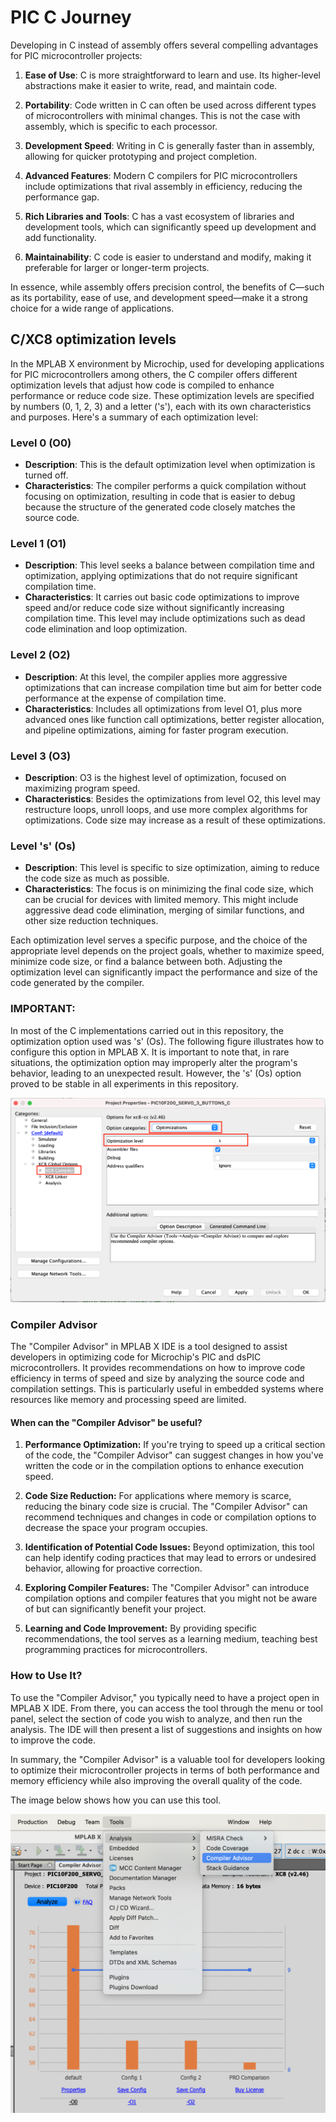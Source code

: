 # PIC C Journey

Developing in C instead of assembly offers several compelling advantages for PIC microcontroller projects:

1. **Ease of Use**: C is more straightforward to learn and use. Its higher-level abstractions make it easier to write, read, and maintain code.

2. **Portability**: Code written in C can often be used across different types of microcontrollers with minimal changes. This is not the case with assembly, which is specific to each processor.

3. **Development Speed**: Writing in C is generally faster than in assembly, allowing for quicker prototyping and project completion.

4. **Advanced Features**: Modern C compilers for PIC microcontrollers include optimizations that rival assembly in efficiency, reducing the performance gap.

5. **Rich Libraries and Tools**: C has a vast ecosystem of libraries and development tools, which can significantly speed up development and add functionality.

6. **Maintainability**: C code is easier to understand and modify, making it preferable for larger or longer-term projects.

In essence, while assembly offers precision control, the benefits of C—such as its portability, ease of use, and development speed—make it a strong choice for a wide range of applications.




## C/XC8 optimization levels


In the MPLAB X environment by Microchip, used for developing applications for PIC microcontrollers among others, the C compiler offers different optimization levels that adjust how code is compiled to enhance performance or reduce code size. These optimization levels are specified by numbers (0, 1, 2, 3) and a letter ('s'), each with its own characteristics and purposes. Here's a summary of each optimization level:

### Level 0 (O0)
* **Description**: This is the default optimization level when optimization is turned off.
* **Characteristics**: The compiler performs a quick compilation without focusing on optimization, resulting in code that is easier to debug because the structure of the generated code closely matches the source code.

### Level 1 (O1)
* **Description**: This level seeks a balance between compilation time and optimization, applying optimizations that do not require significant compilation time.
* **Characteristics**: It carries out basic code optimizations to improve speed and/or reduce code size without significantly increasing compilation time. This level may include optimizations such as dead code elimination and loop optimization.

### Level 2 (O2)
* **Description**: At this level, the compiler applies more aggressive optimizations that can increase compilation time but aim for better code performance at the expense of compilation time.
* **Characteristics**: Includes all optimizations from level O1, plus more advanced ones like function call optimizations, better register allocation, and pipeline optimizations, aiming for faster program execution.

### Level 3 (O3)
* **Description**: O3 is the highest level of optimization, focused on maximizing program speed.
* **Characteristics**: Besides the optimizations from level O2, this level may restructure loops, unroll loops, and use more complex algorithms for optimizations. Code size may increase as a result of these optimizations.

### Level 's' (Os)
* **Description**: This level is specific to size optimization, aiming to reduce the code size as much as possible.
* **Characteristics**: The focus is on minimizing the final code size, which can be crucial for devices with limited memory. This might include aggressive dead code elimination, merging of similar functions, and other size reduction techniques.

Each optimization level serves a specific purpose, and the choice of the appropriate level depends on the project goals, whether to maximize speed, minimize code size, or find a balance between both. Adjusting the optimization level can significantly impact the performance and size of the code generated by the compiler.


### IMPORTANT: 

In most of the C implementations carried out in this repository, the optimization option used was 's' (Os). The following figure illustrates how to configure this option in MPLAB X. It is important to note that, in rare situations, the optimization option may improperly alter the program's behavior, leading to an unexpected result. However, the 's' (Os)  option proved to be stable in all experiments in this repository.

![C/XC8 compiler optimization setup](../../images/c_compiler_optimization.png)


### Compiler Advisor


The "Compiler Advisor" in MPLAB X IDE is a tool designed to assist developers in optimizing code for Microchip's PIC and dsPIC microcontrollers. It provides recommendations on how to improve code efficiency in terms of speed and size by analyzing the source code and compilation settings. This is particularly useful in embedded systems where resources like memory and processing speed are limited.

#### When can the "Compiler Advisor" be useful?

1. **Performance Optimization:** If you're trying to speed up a critical section of the code, the "Compiler Advisor" can suggest changes in how you've written the code or in the compilation options to enhance execution speed.

2. **Code Size Reduction:** For applications where memory is scarce, reducing the binary code size is crucial. The "Compiler Advisor" can recommend techniques and changes in code or compilation options to decrease the space your program occupies.

3. **Identification of Potential Code Issues:** Beyond optimization, this tool can help identify coding practices that may lead to errors or undesired behavior, allowing for proactive correction.

4. **Exploring Compiler Features:** The "Compiler Advisor" can introduce compilation options and compiler features that you might not be aware of but can significantly benefit your project.

5. **Learning and Code Improvement:** By providing specific recommendations, the tool serves as a learning medium, teaching best programming practices for microcontrollers.

### How to Use It?

To use the "Compiler Advisor," you typically need to have a project open in MPLAB X IDE. From there, you can access the tool through the menu or tool panel, select the section of code you wish to analyze, and then run the analysis. The IDE will then present a list of suggestions and insights on how to improve the code.

In summary, the "Compiler Advisor" is a valuable tool for developers looking to optimize their microcontroller projects in terms of both performance and memory efficiency while also improving the overall quality of the code.

The image below shows how you can use this tool. 

![Compiler Advisor](../../images/c_compiler_advisor_analysis.png)
